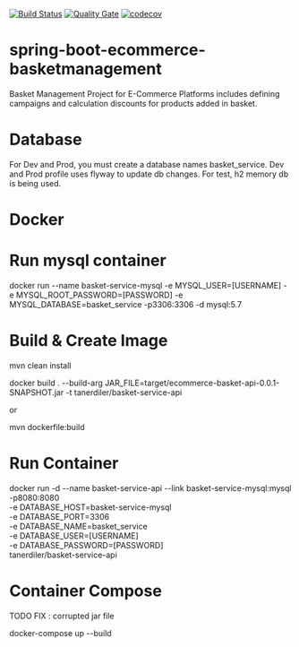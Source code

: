 [![Build Status](https://travis-ci.org/tanerdiler/spring-boot-ecommerce-basketmanagement.svg?branch=master)](https://travis-ci.org/tanerdiler/spring-boot-ecommerce-basketmanagement)
[![Quality Gate](https://sonarcloud.io/api/project_badges/measure?project=com.tanerdiler%3Aecommerce-basket-api&metric=alert_status)](https://sonarcloud.io/dashboard?id=com.tanerdiler%3Aecommerce-basket-api)
[![codecov](https://codecov.io/gh/tanerdiler/spring-boot-ecommerce-basketmanagement/branch/master/graph/badge.svg)](https://codecov.io/gh/tanerdiler/spring-boot-ecommerce-basketmanagement)




# spring-boot-ecommerce-basketmanagement
Basket Management Project for E-Commerce Platforms includes defining campaigns and calculation discounts for products added in basket.

# Database

For Dev and Prod, you must create a database names basket_service. Dev and Prod profile uses flyway to update db changes.
For test, h2 memory db is being used.

# Docker

# Run mysql container 

docker run --name basket-service-mysql -e MYSQL_USER=[USERNAME] -e MYSQL_ROOT_PASSWORD=[PASSWORD] -e MYSQL_DATABASE=basket_service -p3306:3306 -d mysql:5.7

# Build & Create Image

mvn clean install

docker build . --build-arg JAR_FILE=target/ecommerce-basket-api-0.0.1-SNAPSHOT.jar -t tanerdiler/basket-service-api

or

mvn dockerfile:build

# Run Container

docker run -d --name basket-service-api --link basket-service-mysql:mysql -p8080:8080 \
            -e DATABASE_HOST=basket-service-mysql \
            -e DATABASE_PORT=3306 \
            -e DATABASE_NAME=basket_service \
            -e DATABASE_USER=[USERNAME] \
            -e DATABASE_PASSWORD=[PASSWORD] \
            tanerdiler/basket-service-api

# Container Compose

TODO FIX : corrupted jar file

docker-compose up --build

